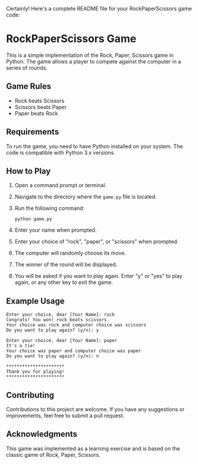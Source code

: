 Certainly! Here's a complete README file for your RockPaperScissors game code:

# RockPaperScissors Game

This is a simple implementation of the Rock, Paper, Scissors game in Python. The game allows a player to compete against the computer in a series of rounds.

## Game Rules

- Rock beats Scissors
- Scissors beats Paper
- Paper beats Rock

## Requirements

To run the game, you need to have Python installed on your system. The code is compatible with Python 3.x versions.

## How to Play

1. Open a command prompt or terminal.
2. Navigate to the directory where the `game.py` file is located.
3. Run the following command:

   ```shell
   python game.py
   ```

4. Enter your name when prompted.
5. Enter your choice of "rock", "paper", or "scissors" when prompted.
6. The computer will randomly choose its move.
7. The winner of the round will be displayed.
8. You will be asked if you want to play again. Enter "y" or "yes" to play again, or any other key to exit the game.

## Example Usage

```shell
Enter your choice, dear [Your Name]: rock
Congrats! You won! rock beats scissors
Your choice was rock and computer choice was scissors
Do you want to play again? (y/n): y

Enter your choice, dear [Your Name]: paper
It's a tie!
Your choice was paper and computer choice was paper
Do you want to play again? (y/n): n

**********************
Thank you for playing!
**********************
```

## Contributing

Contributions to this project are welcome. If you have any suggestions or improvements, feel free to submit a pull request.



## Acknowledgments

This game was implemented as a learning exercise and is based on the classic game of Rock, Paper, Scissors.
